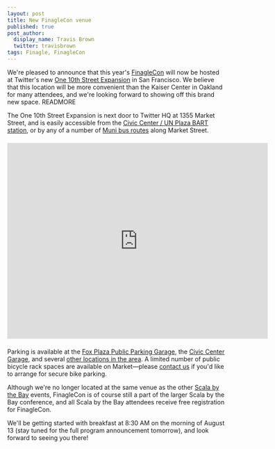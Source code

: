 ```yaml
---
layout: post
title: New FinagleCon venue
published: true
post_author:
  display_name: Travis Brown
  twitter: travisbrown
tags: Finagle, FinagleCon
---
```


We're pleased to announce that this year's [FinagleCon][finaglecon] will now be
hosted at Twitter's new [One 10th Street Expansion][one-tenth] in San Francisco.
We believe that this location will be more convenient than the Kaiser Center in
Oakland for many attendees, and we're looking forward to showing off this brand
new space.
READMORE

The One 10th Street Expansion is next door to Twitter HQ at 1355 Market Street,
and is easily accessible from the [Civic Center / UN Plaza BART station](http://www.bart.gov/stations/civc),
or by any of a number of [Muni bus routes](https://www.sfmta.com/) along Market
Street.

<iframe width="600" height="450" frameborder="0" style="border:0; padding: 0.5em 0em;" src="https://www.google.com/maps/embed/v1/place?q=875%20Stevenson%20Street%2C%20San%20Francisco%2C%20CA%2094103%2C%20United%20States&key=AIzaSyCvVSiXiD5D0wPQwoqFXTIRckhmD5Zk3ao" allowfullscreen></iframe>

Parking is available at the [Fox Plaza Public Parking Garage][fox-plaza], the [Civic Center
Garage][civic-center], and several [other locations in the area][parking]. A limited number of public bicycle rack spaces are
available on Market—please [contact us](mailto:finaglecon@twitter.com) if you'd
like to arrange for secure bike parking.

Although we're no longer located at the same venue as the other
[Scala by the Bay](http://scala.bythebay.io/) events, FinagleCon is of course still
a part of the larger Scala by the Bay conference, and all Scala by the Bay attendees
receive free registration for FinagleCon.

We'll be getting started with breakfast at 8:30 AM on the morning of August 13
(stay tuned for the full program announcement tomorrow), and look forward to seeing you there!

[civic-center]: https://www.google.com/maps/place/Civic+Center+Garage/@37.7802614,-122.4179613,17z/data=!3m1!4b1!4m2!3m1!1s0x8085809a2f67bb53:0x6511ff5de0e3c609
[finaglecon]: https://finagle.github.io/finaglecon/
[fox-plaza]: https://www.google.com/maps/place/Fox+Plaza+Public+Parking+Garage/@37.7771814,-122.4176978,17z/data=!3m1!4b1!4m2!3m1!1s0x8085809c09d4de63:0xef4edd2f27698fee
[one-tenth]: https://www.google.com/maps/place/875+Stevenson+St,+San+Francisco,+CA+94103/@37.776292,-122.416245,17z/data=!3m1!4b1!4m2!3m1!1s0x8085809c5b48986f:0xb150a76f58e9f2da
[parking]: http://en.parkopedia.com/parking/twitter_hq_market_street_san_francisco_ca_united_states/?ac=1&country=US&lat=37.776692&lng=-122.41678200000001
